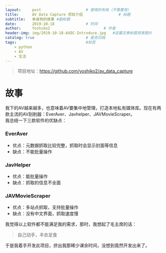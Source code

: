 ```yaml
---
layout:     post   				    # 使用的布局（不需要改）
title:      AV Data Capture 项目介绍 				# 标题 
subtitle:   单身狗的故事 #副标题
date:       2019-10-18 				# 时间
author:     Yoshiko2 						# 作者
header-img: img/2019-10-18-AVDC-Introduce.jpg 	#这篇文章标题背景图片
catalog: true 						# 是否归档
tags:								#标签
    - python
    - AV
    - 生活
---
```


> 项目地址：https://github.com/yoshiko2/av_data_capture

# 故事
我下的AV越来越多，也意味着AV要集中地管理，打造本地私有媒体库。现在有两款主流的AV刮削器：EverAver、Javhelper、JAVMovieScraper。<br>
我总结一下三款软件的优缺点：

### EverAver
* 优点：元数据抓取比较完整，抓取时会显示封面等信息
* 缺点：不能批量操作

### JavHelper
* 优点：能批量操作
* 缺点：抓取的信息不全面

### JAVMovieScraper
* 优点：多站点抓取，支持批量操作
* 缺点：没有中文界面，抓取速度慢


我觉得以上软件都不能满足我的需求，那时，我想起了毛主席的话：
>自己动手，丰衣足食

于是我着手开发此项目，挤出我那稀少课余时间，没想到竟然开发出来了。
